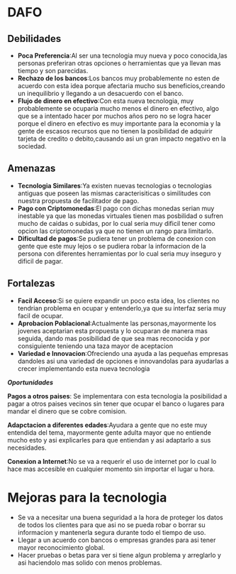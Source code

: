 # DAFO

## Debilidades

- **Poca Preferencia**:Al ser una tecnologia muy nueva y poco conocida,las personas preferiran otras opciones o herramientas que ya llevan mas tiempo y son parecidas.
- **Rechazo de los bancos**:Los bancos muy probablemente no esten de acuerdo con esta idea porque afectaria mucho sus beneficios,creando un inequilibrio y llegando a un desacuerdo con el banco.
- **Flujo de dinero en efectivo**:Con esta nueva tecnologia, muy probablemente se ocuparia mucho menos el dinero en efectivo, algo que se a intentado hacer por muchos años pero no se logra hacer porque el dinero en efectivo es muy importante para la economia y la gente de escasos recursos que no tienen la posibilidad de adquirir tarjeta de credito o debito,causando asi un gran impacto negativo en la sociedad.

## Amenazas
- **Tecnologia Similares**:Ya existen nuevas tecnologias o tecnologias antiguas que poseen las mismas caracterisiticas o similitudes con nuestra propuesta de facilitador de pago.
- **Pago con Criptomonedas**:El pago con dichas monedas serian muy inestable ya que las monedas virtuales tienen mas posbilidad o sufren mucho de caidas o subidas, por lo cual seria muy dificil tener como opcion las criptomonedas ya que no tienen un rango para limitarlo.
- **Dificultad de pagos**:Se pudiera tener un problema de conexion con gente que este muy lejos o se pudiera robar la informacion de la persona con diferentes herramientas por lo cual seria muy inseguro y dificil de pagar.

## Fortalezas
- **Facil Acceso**:Si se quiere expandir un poco esta idea, los clientes no tendrian problema en ocupar y entenderlo,ya que su interfaz seria muy facil de ocupar.
- **Aprobacion Poblacional**:Actualmente las personas,mayormente los jovenes aceptarian esta propuesta y lo ocuparan de manera mas seguida, dando mas posibilidad de que sea mas reconocida y por consiguiente teniendo una taza mayor de aceptacion
- **Variedad e Innovacion**:Ofreciendo una ayuda a las pequeñas empresas dandoles asi una variedad de opciones e innovandolas para ayudarlas a crecer implementando esta nueva tecnologia

***Oportunidades***

**Pagos a otros paises**: Se implementara con esta tecnologia la posibilidad a pagar a otros paises vecinos sin tener que ocupar el banco o lugares para mandar el dinero que se cobre comision.

**Adapctacion a diferentes edades**:Ayudara a gente que no este muy entendida del tema, mayormente gente adulta mayor que no entiende mucho esto y asi explicarles para que entiendan y asi adaptarlo a sus necesidades.

**Conexion a Internet**:No se va a requerir el uso de internet por lo cual lo hace mas accesible en cualquier momento sin importar el lugar u hora.

# Mejoras para la tecnologia

- Se va a necesitar una buena seguridad a la hora de proteger los datos de todos los clientes para que asi no se pueda robar o borrar su informacion y mantenerla segura durante todo el tiempo de uso.
- Llegar a un acuerdo con bancos o empresas grandes para asi tener mayor reconocimiento global.
- Hacer pruebas o betas para ver si tiene algun problema y arreglarlo y asi haciendolo mas solido con menos problemas.
